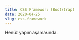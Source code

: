 ```yaml
---
title: CSS Framework (Bootstrap)
date: 2020-04-25
slug: css-framework
---
```


Henüz yapım aşamasında.
